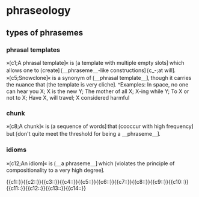 # phraseology

## types of phrasemes

### phrasal templates

»⟮c1;A phrasal template⟯« is ⟮a template with multiple empty slots⟯ which allows one to ⟮create⟯ ⟮＿phraseme＿-like constructions⟯ ⟮c_-;at will⟯.
»⟮c5;Snowclone⟯« is a synonym of ⟮＿phrasal template＿⟯, though it carries the nuance that ⟮the template is very cliche⟯.
^Examples: In space, no one can hear you X; X is the new Y; The mother of all X; X-ing while Y; To X or not to X; Have X, will travel; X considered harmful

### chunk

»⟮c8;A chunk⟯« is ⟮a sequence of words⟯ that ⟮cooccur with high frequency⟯ but ⟮don't quite meet the threshold for being a ＿phraseme＿⟯.

### idioms

»⟮c12;An idiom⟯« is ⟮＿a phraseme＿⟯ which ⟮violates the principle of compositionality to a very high degree⟯.

<span class='cloze-dump'>{{c1::}}{{c2::}}{{c3::}}{{c4::}}{{c5::}}{{c6::}}{{c7::}}{{c8::}}{{c9::}}{{c10::}}{{c11::}}{{c12::}}{{c13::}}{{c14::}}</span>